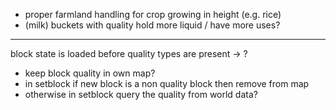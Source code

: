 - proper farmland handling for crop growing in height (e.g. rice)
- (milk) buckets with quality hold more liquid / have more uses?

---

block state is loaded before quality types are present -> ?
- keep block quality in own map?
- in setblock if new block is a non quality block then remove from map
- otherwise in setblock query the quality from world data?